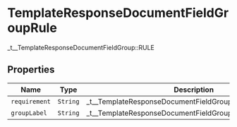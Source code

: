 

# TemplateResponseDocumentFieldGroupRule

_t__TemplateResponseDocumentFieldGroup::RULE

## Properties

| Name | Type | Description | Notes |
|------------ | ------------- | ------------- | -------------|
| `requirement` | ```String``` |  _t__TemplateResponseDocumentFieldGroupRule::REQUIREMENT  |  |
| `groupLabel` | ```String``` |  _t__TemplateResponseDocumentFieldGroupRule::GROUP_LABEL  |  |



